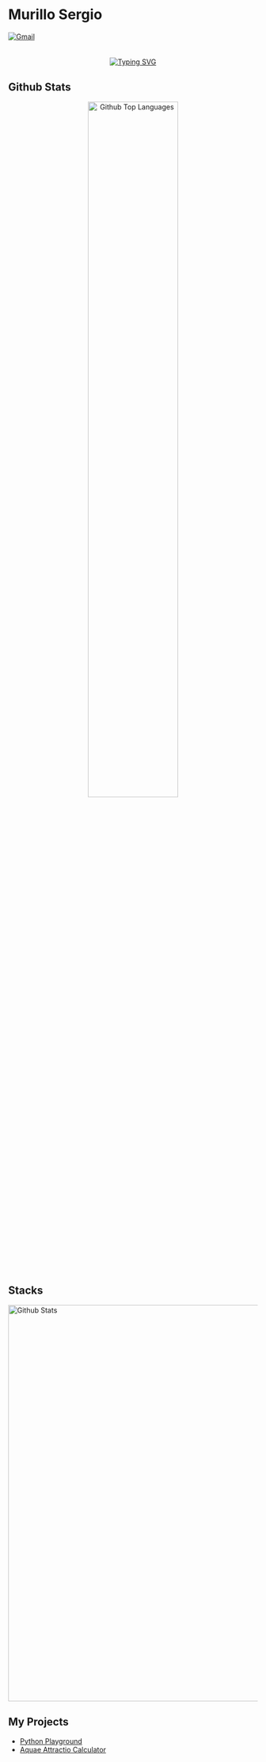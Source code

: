 # Murillo Sergio   
  
<a href='mailto:murillosnds@gmail.com' target="_blank">
<img alt='Gmail' src='https://img.shields.io/badge/EMAIL-100000?style=for-the-badge&logo=&logoColor=white&labelColor=black&color=black' style="margin-bottom: 5px;" />
</a>

## 

<div align= center>
  
<a href="https://git.io/typing-svg"><img src="https://readme-typing-svg.demolab.com?font=Fira+Code&weight=900&size=50&duration=3000&pause=1000&color=29F718&width=900&height=90&lines=Welcome+to+my+Github+profile+%F0%9F%96%90%EF%B8%8F;My+name's+Murillo+%F0%9F%91%A8%E2%80%8D%F0%9F%92%BB;I'm+a+back-end+developer+%F0%9F%91%A8%E2%80%8D%F0%9F%92%BB%F0%9F%92%BB;Follow+me+to+follow+my+projects+%F0%9F%92%BB" alt="Typing SVG" /></a>

</div>
    
## Github Stats  
<div align= center>
  <img src="https://github-readme-stats.vercel.app/api/top-langs/?username=murillosnds&hide_border=true&layout=compact&theme=react" alt="Github Top Languages" width="60%">
</div>

<br/>

## Stacks
<div style="display: flex;
  flex-direction: row;
  justify-content: space-between;
  align-items: center;">
  
<img src="https://skillicons.dev/icons?i=py,flask,mysql,nodejs,django,html,css,js,git&theme=dark" alt="Github Stats" width="800px" />

</div>


## My Projects 

- [Python Playground](https://github.com/murillosnds/python-playground)
- [Aquae Attractio Calculator](https://github.com/murillosnds/Aquae-Attractio-Calculator)


  

<br/>  


  

<br/>  


<br />
